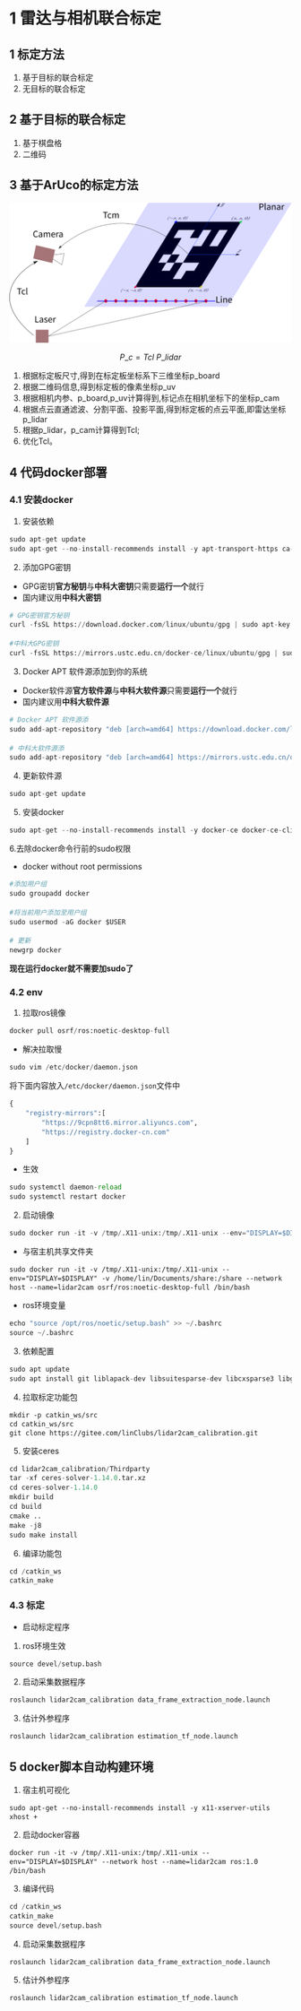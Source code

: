 # 1 雷达与相机联合标定

## 1 标定方法

1. 基于目标的联合标定
2. 无目标的联合标定

## 2 基于目标的联合标定

1. 基于棋盘格
2. 二维码

## 3 基于ArUco的标定方法

![](2.png)


$$
P\_c = Tcl\ P\_lidar
$$

1.  根据标定板尺寸,得到在标定板坐标系下三维坐标p_board
2.  根据二维码信息,得到标定板的像素坐标p_uv
3.  根据相机内参、p_board,p_uv计算得到,标记点在相机坐标下的坐标p_cam
4.  根据点云直通滤波、分割平面、投影平面,得到标定板的点云平面,即雷达坐标p_lidar
5.  根据p_lidar，p_cam计算得到Tcl;
6.  优化Tcl。



##  4 代码docker部署

### 4.1 安装docker

1. 安装依赖
~~~python
sudo apt-get update
sudo apt-get --no-install-recommends install -y apt-transport-https ca-certificates curl gnupg-agent software-properties-common
~~~

2. 添加GPG密钥 

+ GPG密钥**官方秘钥**与**中科大密钥**只需要**运行一个**就行
+ 国内建议用**中科大密钥**

~~~python
# GPG密钥官方秘钥
curl -fsSL https://download.docker.com/linux/ubuntu/gpg | sudo apt-key add -

#中科大GPG密钥 
curl -fsSL https://mirrors.ustc.edu.cn/docker-ce/linux/ubuntu/gpg | sudo apt-key add -
~~~


3. Docker APT 软件源添加到你的系统

+ Docker软件源**官方软件源**与**中科大软件源**只需要**运行一个**就行
+ 国内建议用**中科大软件源**

~~~python
# Docker APT 软件源添
sudo add-apt-repository "deb [arch=amd64] https://download.docker.com/linux/ubuntu $(lsb_release -cs) stable"

# 中科大软件源添
sudo add-apt-repository "deb [arch=amd64] https://mirrors.ustc.edu.cn/docker-ce/linux/ubuntu $(lsb_release -cs) stable" 
~~~

4. 更新软件源
~~~python
sudo apt-get update
~~~

5. 安装docker
~~~python
sudo apt-get --no-install-recommends install -y docker-ce docker-ce-cli containerd.io docker-compose-plugin
~~~


6.去除docker命令行前的sudo权限

+ docker without root permissions

~~~python
#添加用户组
sudo groupadd docker

#将当前用户添加至用户组
sudo usermod -aG docker $USER

# 更新
newgrp docker
~~~

**现在运行docker就不需要加sudo了**

### 4.2 env

1. 拉取ros镜像
~~~python
docker pull osrf/ros:noetic-desktop-full
~~~

+ 解决拉取慢

~~~python
sudo vim /etc/docker/daemon.json
~~~

将下面内容放入`/etc/docker/daemon.json`文件中
~~~python
{
    "registry-mirrors":[
        "https://9cpn8tt6.mirror.aliyuncs.com",
        "https://registry.docker-cn.com"
    ]
}
~~~

+ 生效
~~~python
sudo systemctl daemon-reload
sudo systemctl restart docker
~~~

2. 启动镜像
~~~python
sudo docker run -it -v /tmp/.X11-unix:/tmp/.X11-unix --env="DISPLAY=$DISPLAY" --network host --name=lidar2cam osrf/ros:noetic-desktop-full /bin/bash 
~~~

+ 与宿主机共享文件夹
~~~
sudo docker run -it -v /tmp/.X11-unix:/tmp/.X11-unix --env="DISPLAY=$DISPLAY" -v /home/lin/Documents/share:/share --network host --name=lidar2cam osrf/ros:noetic-desktop-full /bin/bash
~~~

+ ros环境变量
~~~python
echo "source /opt/ros/noetic/setup.bash" >> ~/.bashrc
source ~/.bashrc
~~~


3. 依赖配置
~~~python
sudo apt update
sudo apt install git liblapack-dev libsuitesparse-dev libcxsparse3 libgflags-dev libgoogle-glog-dev libgtest-dev
~~~

4. 拉取标定功能包
~~~
mkdir -p catkin_ws/src
cd catkin_ws/src
git clone https://gitee.com/linClubs/lidar2cam_calibration.git
~~~

5. 安装ceres
~~~python
cd lidar2cam_calibration/Thirdparty
tar -xf ceres-solver-1.14.0.tar.xz
cd ceres-solver-1.14.0
mkdir build 
cd build
cmake ..
make -j8
sudo make install
~~~

6. 编译功能包
~~~python
cd /catkin_ws
catkin_make
~~~

### 4.3 标定

+ 启动标定程序

1. ros环境生效
~~~python
source devel/setup.bash
~~~

2. 启动采集数据程序
~~~python
roslaunch lidar2cam_calibration data_frame_extraction_node.launch
~~~

3. 估计外参程序
~~~python
roslaunch lidar2cam_calibration estimation_tf_node.launch
~~~


## 5 docker脚本自动构建环境

1. 宿主机可视化
~~~
sudo apt-get --no-install-recommends install -y x11-xserver-utils
xhost +
~~~

2. 启动docker容器
~~~
docker run -it -v /tmp/.X11-unix:/tmp/.X11-unix --env="DISPLAY=$DISPLAY" --network host --name=lidar2cam ros:1.0 /bin/bash 
~~~

3. 编译代码
~~~python
cd /catkin_ws
catkin_make
source devel/setup.bash
~~~

4. 启动采集数据程序
~~~python
roslaunch lidar2cam_calibration data_frame_extraction_node.launch
~~~

5. 估计外参程序
~~~python
roslaunch lidar2cam_calibration estimation_tf_node.launch
~~~